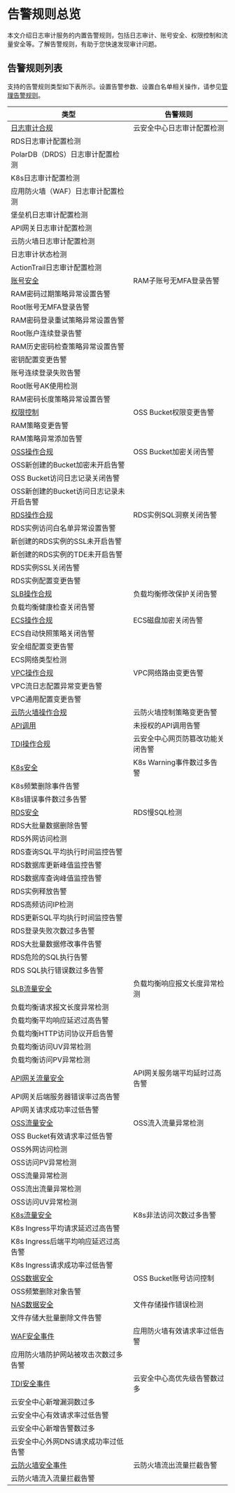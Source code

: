 # 告警规则总览

本文介绍日志审计服务的内置告警规则，包括日志审计、账号安全、权限控制和流量安全等。了解告警规则，有助于您快速发现审计问题。

## 告警规则列表

支持的告警规则类型如下表所示。设置告警参数、设置白名单相关操作，请参见[管理告警规则](/cn.zh-CN/应用中心（App）/日志审计服务/告警/管理告警规则.md)。

|类型|告警规则|
|--|----|
|[日志审计合规](/cn.zh-CN/应用中心（App）/日志审计服务/告警/告警规则/日志审计合规.md)|云安全中心日志审计配置检测|
|RDS日志审计配置检测|
|PolarDB（DRDS）日志审计配置检测|
|K8s日志审计配置检测|
|应用防火墙（WAF）日志审计配置检测|
|堡垒机日志审计配置检测|
|API网关日志审计配置检测|
|云防火墙日志审计配置检测|
|日志审计状态检测|
|ActionTrail日志审计配置检测|
|[账号安全](/cn.zh-CN/应用中心（App）/日志审计服务/告警/告警规则/账号安全.md)|RAM子账号无MFA登录告警|
|RAM密码过期策略异常设置告警|
|Root账号无MFA登录告警|
|RAM密码登录重试策略异常设置告警|
|Root账户连续登录告警|
|RAM历史密码检查策略异常设置告警|
|密钥配置变更告警|
|账号连续登录失败告警|
|Root账号AK使用检测|
|RAM密码长度策略异常设置告警|
|[权限控制](/cn.zh-CN/应用中心（App）/日志审计服务/告警/告警规则/权限控制.md)|OSS Bucket权限变更告警|
|RAM策略变更告警|
|RAM策略异常添加告警|
|[OSS操作合规](/cn.zh-CN/应用中心（App）/日志审计服务/告警/告警规则/OSS操作合规.md)|OSS Bucket加密关闭告警|
|OSS新创建的Bucket加密未开启告警|
|OSS Bucket访问日志记录关闭告警|
|OSS新创建的Bucket访问日志记录未开启告警|
|[RDS操作合规](/cn.zh-CN/应用中心（App）/日志审计服务/告警/告警规则/RDS操作合规.md)|RDS实例SQL洞察关闭告警|
|RDS实例访问白名单异常设置告警|
|新创建的RDS实例的SSL未开启告警|
|新创建的RDS实例的TDE未开启告警|
|RDS实例SSL关闭告警|
|RDS实例配置变更告警|
|[SLB操作合规](/cn.zh-CN/应用中心（App）/日志审计服务/告警/告警规则/SLB操作合规.md)|负载均衡修改保护关闭告警|
|负载均衡健康检查关闭告警|
|[ECS操作合规](/cn.zh-CN/应用中心（App）/日志审计服务/告警/告警规则/ECS操作合规.md)|ECS磁盘加密关闭告警|
|ECS自动快照策略关闭告警|
|安全组配置变更告警|
|ECS网络类型检测|
|[VPC操作合规](/cn.zh-CN/应用中心（App）/日志审计服务/告警/告警规则/VPC操作合规.md)|VPC网络路由变更告警|
|VPC流日志配置异常变更告警|
|VPC通用配置变更告警|
|[云防火墙操作合规](/cn.zh-CN/应用中心（App）/日志审计服务/告警/告警规则/云防火墙操作合规.md)|云防火墙控制策略变更告警|
|[API调用](/cn.zh-CN/应用中心（App）/日志审计服务/告警/告警规则/API调用.md)|未授权的API调用告警|
|[TDI操作合规](/cn.zh-CN/应用中心（App）/日志审计服务/告警/告警规则/TDI操作合规.md)|云安全中心网页防篡改功能关闭告警|
|[K8s安全](/cn.zh-CN/应用中心（App）/日志审计服务/告警/告警规则/K8s安全.md)|K8s Warning事件数过多告警|
|K8s频繁删除事件告警|
|K8s错误事件数过多告警|
|[RDS安全](/cn.zh-CN/应用中心（App）/日志审计服务/告警/告警规则/RDS安全.md)|RDS慢SQL检测|
|RDS大批量数据删除告警|
|RDS外网访问检测|
|RDS查询SQL平均执行时间监控告警|
|RDS数据库更新峰值监控告警|
|RDS数据库查询峰值监控告警|
|RDS实例释放告警|
|RDS高频访问IP检测|
|RDS更新SQL平均执行时间监控告警|
|RDS登录失败次数过多告警|
|RDS大批量数据修改事件告警|
|RDS危险的SQL执行告警|
|RDS SQL执行错误数过多告警|
|[SLB流量安全](/cn.zh-CN/应用中心（App）/日志审计服务/告警/告警规则/SLB流量安全.md)|负载均衡响应报文长度异常检测|
|负载均衡请求报文长度异常检测|
|负载均衡平均响应延迟过高告警|
|负载均衡HTTP访问协议开启告警|
|负载均衡访问UV异常检测|
|负载均衡访问PV异常检测|
|[API网关流量安全]()|API网关服务端平均延时过高告警|
|API网关后端服务器错误率过高告警|
|API网关请求成功率过低告警|
|[OSS流量安全](/cn.zh-CN/应用中心（App）/日志审计服务/告警/告警规则/OSS流量安全.md)|OSS流入流量异常检测|
|OSS Bucket有效请求率过低告警|
|OSS外网访问检测|
|OSS访问PV异常检测|
|OSS流量异常检测|
|OSS流出流量异常检测|
|OSS访问UV异常检测|
|[K8s流量安全](/cn.zh-CN/应用中心（App）/日志审计服务/告警/告警规则/K8s流量安全.md)|K8s非法访问次数过多告警|
|K8s Ingress平均请求延迟过高告警|
|K8s Ingress后端平均响应延迟过高告警|
|K8s Ingress请求成功率过低告警|
|[OSS数据安全](/cn.zh-CN/应用中心（App）/日志审计服务/告警/告警规则/OSS数据安全.md)|OSS Bucket账号访问控制|
|OSS频繁删除对象告警|
|[NAS数据安全](/cn.zh-CN/应用中心（App）/日志审计服务/告警/告警规则/NAS数据安全.md)|文件存储操作错误检测|
|文件存储大批量删除文件告警|
|[WAF安全事件](/cn.zh-CN/应用中心（App）/日志审计服务/告警/告警规则/WAF安全事件.md)|应用防火墙有效请求率过低告警|
|应用防火墙防护网站被攻击次数过多告警|
|[TDI安全事件](/cn.zh-CN/应用中心（App）/日志审计服务/告警/告警规则/TDI安全事件.md)|云安全中心高优先级告警数过多|
|云安全中心新增漏洞数过多|
|云安全中心有效请求率过低告警|
|云安全中心新增告警数过多|
|云安全中心外网DNS请求成功率过低告警|
|[云防火墙安全事件](/cn.zh-CN/应用中心（App）/日志审计服务/告警/告警规则/云防火墙安全事件.md)|云防火墙流出流量拦截告警|
|云防火墙流入流量拦截告警|

